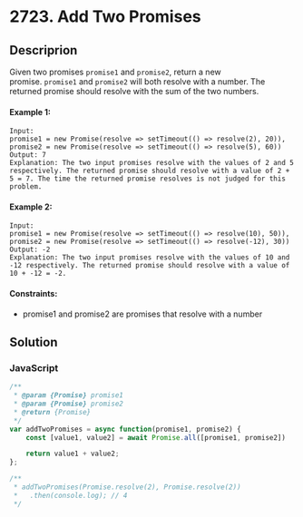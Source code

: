 # 2723. Add Two Promises


## Descriprion
Given two promises `promise1` and `promise2`, return a new promise. `promise1` and `promise2` will both resolve with a number. The returned promise should resolve with the sum of the two numbers.

#### Example 1:
```
Input: 
promise1 = new Promise(resolve => setTimeout(() => resolve(2), 20)), 
promise2 = new Promise(resolve => setTimeout(() => resolve(5), 60))
Output: 7
Explanation: The two input promises resolve with the values of 2 and 5 respectively. The returned promise should resolve with a value of 2 + 5 = 7. The time the returned promise resolves is not judged for this problem.
```

#### Example 2:
```
Input: 
promise1 = new Promise(resolve => setTimeout(() => resolve(10), 50)), 
promise2 = new Promise(resolve => setTimeout(() => resolve(-12), 30))
Output: -2
Explanation: The two input promises resolve with the values of 10 and -12 respectively. The returned promise should resolve with a value of 10 + -12 = -2.
```

#### Constraints:
- promise1 and promise2 are promises that resolve with a number


## Solution

### JavaScript
```js
/**
 * @param {Promise} promise1
 * @param {Promise} promise2
 * @return {Promise}
 */
var addTwoPromises = async function(promise1, promise2) {
    const [value1, value2] = await Promise.all([promise1, promise2])

    return value1 + value2;
};

/**
 * addTwoPromises(Promise.resolve(2), Promise.resolve(2))
 *   .then(console.log); // 4
 */
```
